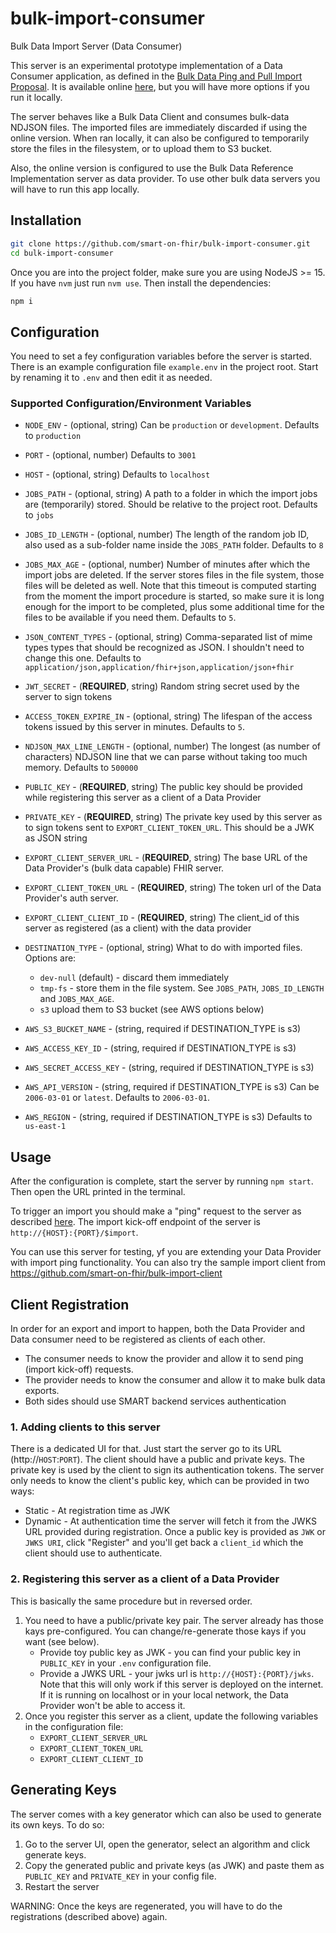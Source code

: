# bulk-import-consumer
Bulk Data Import Server (Data Consumer)

This server is an experimental prototype implementation of a Data Consumer
application, as defined in the [Bulk Data Ping and Pull Import Proposal](https://github.com/smart-on-fhir/bulk-import/blob/master/import-pnp.md). It is available
online [here](#), but you will have more options if you run it locally.

The server behaves like a Bulk Data Client and consumes bulk-data NDJSON files.
The imported files are immediately discarded if using the online version. When
ran locally, it can also be configured to temporarily store the files in the 
filesystem, or to upload them to S3 bucket.

Also, the online version is configured to use the Bulk Data Reference 
Implementation server as data provider. To use other bulk data servers you will
have to run this app locally. 

## Installation
```sh
git clone https://github.com/smart-on-fhir/bulk-import-consumer.git
cd bulk-import-consumer
```

Once you are into the project folder, make sure you are using NodeJS >= 15. If
you have `nvm` just run `nvm use`. Then install the dependencies:
```sh
npm i
```
## Configuration
You need to set a fey configuration variables before the server is started.
There is an example configuration file `example.env` in the project root. Start
by renaming it to `.env` and then edit it as needed.

### Supported Configuration/Environment Variables
- `NODE_ENV` - (optional, string) Can be `production` or `development`. Defaults to `production`
- `PORT` - (optional, number) Defaults to `3001`
- `HOST` - (optional, string) Defaults to `localhost`
- `JOBS_PATH` - (optional, string) A path to a folder in which the import jobs are (temporarily) stored. Should be relative to the project root. Defaults to `jobs`
- `JOBS_ID_LENGTH` - (optional, number) The length of the random job ID, also used as a sub-folder name inside the `JOBS_PATH` folder. Defaults to `8`
- `JOBS_MAX_AGE` - (optional, number) Number of minutes after which the import jobs are deleted. If the server stores files in the file system, those files will be deleted as well. Note that this timeout is computed starting from the moment the import procedure is started, so make sure it is long enough for the import to be completed, plus some additional time for the files to be available if you need them. Defaults to `5`.
- `JSON_CONTENT_TYPES` - (optional, string) Comma-separated list of mime types types that should be recognized as JSON. I shouldn't need to change this one. Defaults to `application/json,application/fhir+json,application/json+fhir`
- `JWT_SECRET` - (**REQUIRED**, string) Random string secret used by the server to
sign tokens
- `ACCESS_TOKEN_EXPIRE_IN` - (optional, string) The lifespan of the access tokens
  issued by this server in minutes. Defaults to `5`.
- `NDJSON_MAX_LINE_LENGTH` - (optional, number) The longest (as number of characters) NDJSON line that we can parse without taking too much memory. Defaults to `500000`
- `PUBLIC_KEY` - (**REQUIRED**, string) The public key should be provided while registering this server as a client of a Data Provider
- `PRIVATE_KEY` - (**REQUIRED**, string) The private key used by this server as to sign tokens sent to `EXPORT_CLIENT_TOKEN_URL`. This should be a JWK as JSON string
- `EXPORT_CLIENT_SERVER_URL` - (**REQUIRED**, string) The base URL of the Data 
  Provider's (bulk data capable) FHIR server.
- `EXPORT_CLIENT_TOKEN_URL` - (**REQUIRED**, string) The token url of the Data Provider's auth server.
- `EXPORT_CLIENT_CLIENT_ID` - (**REQUIRED**, string) The client_id of this
  server as registered (as a client) with the data provider
- `DESTINATION_TYPE` - (optional, string) What to do with imported files. Options are:
    - `dev-null` (default) - discard them immediately
    - `tmp-fs` - store them in the file system. See `JOBS_PATH`, `JOBS_ID_LENGTH` and `JOBS_MAX_AGE`.
    - `s3` upload them to S3 bucket (see AWS options below)
    
- `AWS_S3_BUCKET_NAME` - (string, required if DESTINATION_TYPE is s3)
- `AWS_ACCESS_KEY_ID` - (string, required if DESTINATION_TYPE is s3)
- `AWS_SECRET_ACCESS_KEY` - (string, required if DESTINATION_TYPE is s3)
- `AWS_API_VERSION` - (string, required if DESTINATION_TYPE is s3) Can be 
  `2006-03-01` or `latest`. Defaults to `2006-03-01`.
- `AWS_REGION` - (string, required if DESTINATION_TYPE is s3) Defaults to `us-east-1`

## Usage
After the configuration is complete, start the server by running `npm start`.
Then open the URL printed in the terminal.

To trigger an import you should make a "ping" request to the server as described [here](https://github.com/smart-on-fhir/bulk-import/blob/master/import-pnp.md#bulk-data-import-kick-off-request-ping-from-data-provider-to-data-consumer).
The import kick-off endpoint of the server is `http://{HOST}:{PORT}/$import`.

You can use this server for testing, yf you are extending your Data Provider with import ping functionality. You can also try the sample import client from https://github.com/smart-on-fhir/bulk-import-client

## Client Registration
In order for an export and import to happen, both the Data Provider and Data consumer
need to be registered as clients of each other.
- The consumer needs to know the provider and allow it to send ping (import kick-off) requests.
- The provider needs to know the consumer and allow it to make bulk data exports.
- Both sides should use SMART backend services authentication

### 1. Adding clients to this server
There is a dedicated UI for that. Just start the server go to its URL (http://`HOST`:`PORT`).
The client should have a public and private keys. The private key is used by the client to sign
its authentication tokens. The server only needs to know the client's public key, which can be
provided in two ways:
- Static - At registration time as JWK
- Dynamic - At authentication time the server will fetch it from the JWKS URL provided
  during registration.
Once a public key is provided as `JWK` or `JWKS URI`, click "Register" and you'll get back a
`client_id` which the client should use to authenticate.

### 2. Registering this server as a client of a Data Provider
This is basically the same procedure but in reversed order.
1. You need to have a public/private key pair. The server already has those kays pre-configured. You can change/re-generate those kays if you want (see below).
    - Provide toy public key as JWK - you can find your public key in `PUBLIC_KEY` in your
      `.env` configuration file.
    - Provide a JWKS URL - your jwks url is `http://{HOST}:{PORT}/jwks`. Note that this will
      only work if this server is deployed on the internet. If it is running on localhost or
      in your local network, the Data Provider won't be able to access it.
2. Once you register this server as a client, update the following variables in the configuration file:
    - `EXPORT_CLIENT_SERVER_URL`
    - `EXPORT_CLIENT_TOKEN_URL`
    - `EXPORT_CLIENT_CLIENT_ID`

## Generating Keys
The server comes with a key generator which can also be used to generate its own keys. To do so:
1. Go to the server UI, open the generator, select an algorithm and click generate keys.
2. Copy the generated public and private keys (as JWK) and paste them as `PUBLIC_KEY` and `PRIVATE_KEY` in your config file.
3. Restart the server

WARNING: Once the keys are regenerated, you will have to do the registrations (described above)
again.
